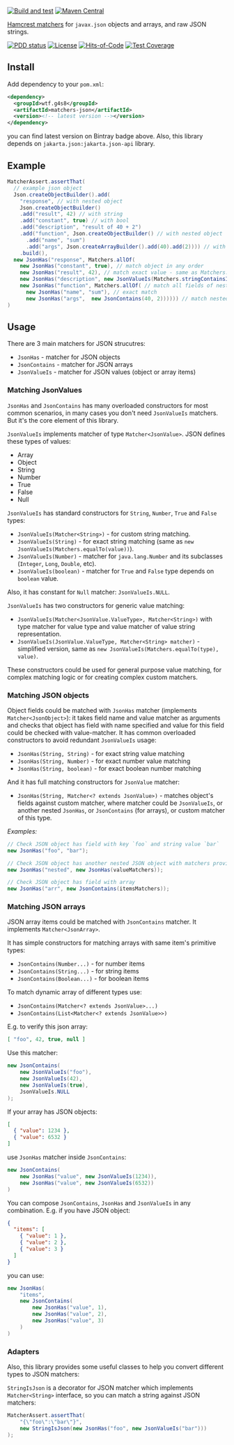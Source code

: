 [![Build and test](https://github.com/g4s8/matchers-json/actions/workflows/maven.yml/badge.svg)](https://github.com/g4s8/matchers-json/actions/workflows/maven.yml)
[![Maven Central](https://img.shields.io/maven-central/v/wtf.g4s8/matchers-json.svg)](https://maven-badges.herokuapp.com/maven-central/wtf.g4s8/matchers-json)

[Hamcrest matchers](http://hamcrest.org/JavaHamcrest/) for `javax.json` objects and arrays, and raw JSON strings.

[![PDD status](http://www.0pdd.com/svg?name=g4s8/matchers-json)](http://www.0pdd.com/p?name=g4s8/matchers-json)
[![License](https://img.shields.io/github/license/g4s8/matchers-json.svg?style=flat-square)](https://github.com/g4s8/matchers-json/blob/master/LICENSE)
[![Hits-of-Code](https://hitsofcode.com/github/g4s8/matchers-json)](https://hitsofcode.com/view/github/g4s8/matchers-json)
[![Test Coverage](https://img.shields.io/codecov/c/github/g4s8/matchers-json.svg?style=flat-square)](https://codecov.io/github/g4s8/matchers-json?branch=master)



## Install

Add dependency to your `pom.xml`:
```xml
<dependency>
  <groupId>wtf.g4s8</groupId>
  <artifactId>matchers-json</artifactId>
  <version><!-- latest version --></version>
</dependency>
```
you can find latest version on Bintray badge above.
Also, this library depends on `jakarta.json:jakarta.json-api` library.

## Example

```java
MatcherAssert.assertThat(
  // example json object
  Json.createObjectBuilder().add(
    "response", // with nested object
    Json.createObjectBuilder()
    .add("result", 42) // with string
    .add("constant", true) // with bool
    .add("description", "result of 40 + 2")
    .add("function", Json.createObjectBuilder() // with nested object
      .add("name", "sum")
      .add("args", Json.createArrayBuilder().add(40).add(2)))) // with nested array
    .build(),
  new JsonHas("response", Matchers.allOf(
    new JsonHas("constant", true), // match object in any order
    new JsonHas("result", 42), // match exact value - same as Matchers.equalTo(42)
    new JsonHas("description", new JsonValueIs(Matchers.stringContainsInOrder("result", "40 + 2"))), // match with matcher
    new JsonHas("function", Matchers.allOf( // match all fields of nested object
      new JsonHas("name", "sum"), // exact match
      new JsonHas("args",  new JsonContains(40, 2)))))) // match nested array (ordered matcher)
)
```

## Usage

There are 3 main matchers for JSON strucutres:
 - `JsonHas` - matcher for JSON objects
 - `JsonContains` - matcher for JSON arrays
 - `JsonValueIs` - matcher for JSON values (object or array items)

### Matching JsonValues

`JsonHas` and `JsonContains` has many overloaded constructors for most common scenarios, in many cases
you don't need `JsonValueIs` matchers. But it's the core element of this library.

`JsonValueIs` implements matcher of type `Matcher<JsonValue>`. JSON defines these types of values:
 - Array
 - Object
 - String
 - Number
 - True
 - False
 - Null

`JsonValueIs` has standard constructors for `String`, `Number`, `True` and `False` types:
 - `JsonValueIs(Matcher<String>)` - for custom string matching.
 - `JsonValueIs(String)` - for exact string matching (same as `new JsonValueIs(Matchers.equalTo(value))`).
 - `JsonValueIs(Number)` - matcher for `java.lang.Number` and its subclasses (`Integer`, `Long`, `Double`, etc).
 - `JsonValueIs(boolean)` - matcher for `True` and `False` type depends on `boolean` value.

Also, it has constant for `Null` matcher: `JsonValueIs.NULL`.

`JsonValueIs` has two constructors for generic value matching:
 - `JsonValueIs(Matcher<JsonValue.ValueType>, Matcher<String>)` with type matcher
 for value type and value matcher of value string representation.
 - `JsonValueIs(JsonValue.ValueType, Matcher<String> matcher)` - simplified version,
 same as `new JsonValueIs(Matchers.equalTo(type), value)`.

These constructors could be used for general purpose value matching, for complex matching logic or for creating
complex custom matchers.

### Matching JSON objects

Object fields could be matched with `JsonHas` matcher (implements `Matcher<JsonObject>`): it takes field name and value matcher
as arguments and checks that object has field with name specified and value for this field could
be checked with value-matcher. It has common overloaded constructors to avoid redundant `JsonValueIs` usage:
 - `JsonHas(String, String)` - for exact string value matching
 - `JsonHas(String, Number)` - for exact number value matching
 - `JsonHas(String, boolean)` - for exact boolean number matching

And it has full matching constructors for `JsonValue` matcher:
 - `JsonHas(String, Matcher<? extends JsonValue>)` - matches object's fields against custom matcher,
 where matcher could be `JsonValueIs`, or another nested `JsonHas`, or `JsonContains` (for arrays),
 or custom matcher of this type.

*Examples:*

```java
// Check JSON object has field with key `foo` and string value `bar`
new JsonHas("foo", "bar");

// Check JSON object has another nested JSON object with matchers provided
new JsonHas("nested", new JsonHas(valueMatchers));

// Check JSON object has field with array
new JsonHas("arr", new JsonContains(itemsMatchers));
```

### Matching JSON arrays

JSON array items could be matched with `JsonContains` matcher. It implements `Matcher<JsonArray>`.

It has simple constructors for matching arrays with same item's primitive types:
 - `JsonContains(Number...)` - for number items
 - `JsonContains(String...)` - for string items
 - `JsonContains(Boolean...)` - for boolean items

To match dynamic array of different types use:
 - `JsonContains(Matcher<? extends JsonValue>...)`
 - `JsonContains(List<Matcher<? extends JsonValue>>)`

E.g. to verify this json array:
```json
[ "foo", 42, true, null ]
```
Use this matcher:
```java
new JsonContains(
    new JsonValueIs("foo"),
    new JsonValueIs(42),
    new JsonValueIs(true),
    JsonValueIs.NULL
);
```

If your array has JSON objects:
```json
[
  { "value": 1234 },
  { "value": 6532 }
]
```
use `JsonHas` matcher inside `JsonContains`:
```java
new JsonContains(
    new JsonHas("value", new JsonValueIs(1234)),
    new JsonHas("value", new JsonValueIs(6532))
)
```

You can compose `JsonContains`, `JsonHas` and `JsonValueIs` in any combination.
E.g. if you have JSON object:
```json
{
  "items": [
    { "value": 1 },
    { "value": 2 },
    { "value": 3 }
  ]
}
```
you can use:
```java
new JsonHas(
    "items",
    new JsonContains(
        new JsonHas("value", 1),
        new JsonHas("value", 2),
        new JsonHas("value", 3)
    )
)
```

### Adapters

Also, this library provides some useful classes to help you convert different types to JSON matchers:

`StringIsJson` is a decorator for JSON matcher which implements `Matcher<String>` interface,
so you can match a string against JSON matchers:
```java
MatcherAssert.assertThat(
    "{\"foo\":\"bar\"}",
    new StringIsJson(new JsonHas("foo", new JsonValueIs("bar")))
);
``` 
